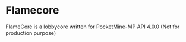 # Flamecore
FlameCore is a lobbycore written for PocketMine-MP API 4.0.0 (Not for production purpose)
